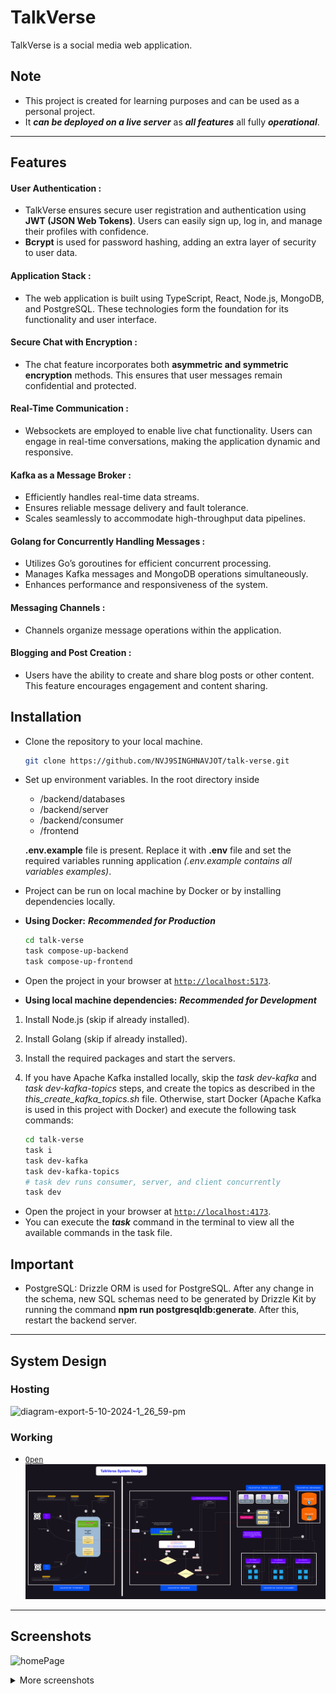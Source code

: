 # TalkVerse

TalkVerse is a social media web application.

## Note

- This project is created for learning purposes and can be used as a personal project.
- It **_can be deployed on a live server_** as **_all features_** all fully **_operational_**.

---

## Features

#### User Authentication :

- TalkVerse ensures secure user registration and authentication using **JWT (JSON Web Tokens)**. Users can easily sign up, log in, and manage their profiles with confidence.
- **Bcrypt** is used for password hashing, adding an extra layer of security to user data.

#### Application Stack :

- The web application is built using TypeScript, React, Node.js, MongoDB, and PostgreSQL. These technologies form the foundation for its functionality and user interface.

#### Secure Chat with Encryption :

- The chat feature incorporates both **asymmetric and symmetric encryption** methods. This ensures that user messages remain confidential and protected.

#### Real-Time Communication :

- Websockets are employed to enable live chat functionality. Users can engage in real-time conversations, making the application dynamic and responsive.

#### Kafka as a Message Broker :

- Efficiently handles real-time data streams.
- Ensures reliable message delivery and fault tolerance.
- Scales seamlessly to accommodate high-throughput data pipelines.

#### Golang for Concurrently Handling Messages :

- Utilizes Go’s goroutines for efficient concurrent processing.
- Manages Kafka messages and MongoDB operations simultaneously.
- Enhances performance and responsiveness of the system.

#### Messaging Channels :

- Channels organize message operations within the application.

#### Blogging and Post Creation :

- Users have the ability to create and share blog posts or other content. This feature encourages engagement and content sharing.

## Installation

- Clone the repository to your local machine.
  ```sh
  git clone https://github.com/NVJ9SINGHNAVJOT/talk-verse.git
  ```
- Set up environment variables.
  In the root directory inside

  - /backend/databases
  - /backend/server
  - /backend/consumer
  - /frontend

  **.env.example** file is present. Replace it with **.env** file and set the required variables running application _(.env.example contains all variables examples)_.

- Project can be run on local machine by Docker or by installing dependencies locally.
- **Using Docker:** **_Recommended for Production_**

  ```sh
  cd talk-verse
  task compose-up-backend
  task compose-up-frontend
  ```

- Open the project in your browser at [`http://localhost:5173`](http://localhost:5173).

- **Using local machine dependencies:** **_Recommended for Development_**

1. Install Node.js (skip if already installed).
2. Install Golang (skip if already installed).
3. Install the required packages and start the servers.
4. If you have Apache Kafka installed locally, skip the _task dev-kafka_ and _task dev-kafka-topics_ steps, and create the topics as described in the _this_create_kafka_topics.sh_ file. Otherwise, start Docker (Apache Kafka is used in this project with Docker) and execute the following task commands:

   ```sh
   cd talk-verse
   task i
   task dev-kafka
   task dev-kafka-topics
   # task dev runs consumer, server, and client concurrently
   task dev
   ```

- Open the project in your browser at [`http://localhost:4173`](http://localhost:4173).
- You can execute the **_task_** command in the terminal to view all the available commands in the task file.

## Important

- PostgreSQL: Drizzle ORM is used for PostgreSQL. After any change in the schema, new SQL schemas need to be generated by Drizzle Kit by running the command **npm run postgresqldb:generate**. After this, restart the backend server.

---

## System Design

### Hosting

![diagram-export-5-10-2024-1_26_59-pm](https://github.com/user-attachments/assets/56bd35f2-d89f-44fa-9c48-093c86381197)

### Working

- [`Open`](https://raw.githubusercontent.com/NVJ9SINGHNAVJOT/talk-verse/8631369b66399c7d8aa72b89336a7048419fef9a/Talk-Verse-System-Design.svg)
  ![Talk-Verse-System-Design](https://raw.githubusercontent.com/NVJ9SINGHNAVJOT/talk-verse/8631369b66399c7d8aa72b89336a7048419fef9a/Talk-Verse-System-Design.svg)

---

## Screenshots

![homePage](https://github.com/user-attachments/assets/3c0e46a5-4c70-4a6e-a178-fb14836ccfa4)

<details>
  <summary>More screenshots</summary>

![signUpPage](https://github.com/user-attachments/assets/119dd678-4742-47bc-a265-037567a67333)
![about_us](https://github.com/user-attachments/assets/a69b9f29-eb4b-4ced-84e2-ea75cabe2082)
![contact_us](https://github.com/user-attachments/assets/6598e1b3-6eea-42be-b9da-047394987130)
![welcome](https://github.com/user-attachments/assets/f7742715-f3b0-496f-8c75-9bb1f8f757ff)
![blogPage](https://github.com/user-attachments/assets/314c6756-ed25-482e-9aa8-0a8d836d4869)
![post_story](https://github.com/user-attachments/assets/81c0036a-0a3c-4790-9785-cd94fb18d46e)
![create_group](https://github.com/user-attachments/assets/b0727daf-196f-44f6-8064-164da71dc9f0)
![talk_page_2](https://github.com/user-attachments/assets/69c956dc-ef84-446f-b76e-4bc1007c80bf)
![talk_page_1](https://github.com/user-attachments/assets/903e8090-0246-405d-ac17-9501821065cf)
![search_2](https://github.com/user-attachments/assets/bac014f5-ee20-4aef-b3c2-107fdcd8900c)
![search_1](https://github.com/user-attachments/assets/de28c945-0da3-4e40-8963-cd5f1db340d7)
![profile](https://github.com/user-attachments/assets/a4360a27-49a8-4752-a70f-02e01a8fff12)
![saved_posts](https://github.com/user-attachments/assets/283186e4-9713-4c72-8684-99c3add3b8c9)
![private_key](https://github.com/user-attachments/assets/eeb59597-35a6-4812-a095-f5ebd855853b)
![post_review](https://github.com/user-attachments/assets/3a7827a9-0740-48c0-a840-be35c84b6386)
![loginPage](https://github.com/user-attachments/assets/f69df482-5576-45c6-a70d-4a3ed9b38738)
![followers](https://github.com/user-attachments/assets/234d8ab3-94bf-4ac4-b185-80769c6d5d15)
![skeleton](https://github.com/user-attachments/assets/9a059f74-fc57-48b3-9c8f-90dafa05fab3)

</details>
